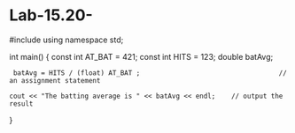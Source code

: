 # Lab-15.20-
#include <iostream>
using namespace std;

int main()
{
  const int AT_BAT = 421;
  const int HITS = 123;
	double batAvg;

	 batAvg = HITS / (float) AT_BAT ;									// an assignment statement 
  
	cout << "The batting average is " << batAvg << endl;	// output the result

}
